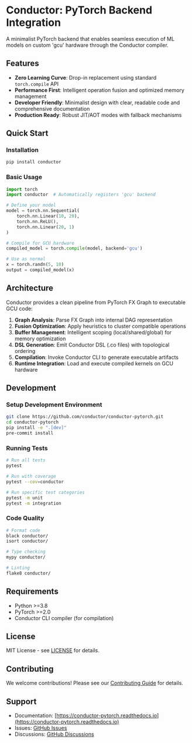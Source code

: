 # Conductor: PyTorch Backend Integration

A minimalist PyTorch backend that enables seamless execution of ML models on custom 'gcu' hardware through the Conductor compiler.

## Features

- **Zero Learning Curve**: Drop-in replacement using standard `torch.compile` API
- **Performance First**: Intelligent operation fusion and optimized memory management  
- **Developer Friendly**: Minimalist design with clear, readable code and comprehensive documentation
- **Production Ready**: Robust JIT/AOT modes with fallback mechanisms

## Quick Start

### Installation

```bash
pip install conductor
```

### Basic Usage

```python
import torch
import conductor  # Automatically registers 'gcu' backend

# Define your model
model = torch.nn.Sequential(
    torch.nn.Linear(10, 20),
    torch.nn.ReLU(),
    torch.nn.Linear(20, 1)
)

# Compile for GCU hardware
compiled_model = torch.compile(model, backend='gcu')

# Use as normal
x = torch.randn(5, 10)
output = compiled_model(x)
```

## Architecture

Conductor provides a clean pipeline from PyTorch FX Graph to executable GCU code:

1. **Graph Analysis**: Parse FX Graph into internal DAG representation
2. **Fusion Optimization**: Apply heuristics to cluster compatible operations  
3. **Buffer Management**: Intelligent scoping (local/shared/global) for memory optimization
4. **DSL Generation**: Emit Conductor DSL (.co files) with topological ordering
5. **Compilation**: Invoke Conductor CLI to generate executable artifacts
6. **Runtime Integration**: Load and execute compiled kernels on GCU hardware

## Development

### Setup Development Environment

```bash
git clone https://github.com/conductor/conductor-pytorch.git
cd conductor-pytorch
pip install -e ".[dev]"
pre-commit install
```

### Running Tests

```bash
# Run all tests
pytest

# Run with coverage
pytest --cov=conductor

# Run specific test categories
pytest -m unit
pytest -m integration
```

### Code Quality

```bash
# Format code
black conductor/
isort conductor/

# Type checking
mypy conductor/

# Linting
flake8 conductor/
```

## Requirements

- Python >=3.8
- PyTorch >=2.0
- Conductor CLI compiler (for compilation)

## License

MIT License - see [LICENSE](LICENSE) for details.

## Contributing

We welcome contributions! Please see our [Contributing Guide](docs/development/contributing.md) for details.

## Support

- Documentation: [https://conductor-pytorch.readthedocs.io](https://conductor-pytorch.readthedocs.io)
- Issues: [GitHub Issues](https://github.com/conductor/conductor-pytorch/issues)
- Discussions: [GitHub Discussions](https://github.com/conductor/conductor-pytorch/discussions)